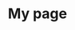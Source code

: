 ---
title: My page
type: landing

sections:
  - block: markdown
    content:
      title: '**Network Virtualization**'
      text: |
        # NFV & MEC

  - block: slider
    content:
      slides:
        - title: <span style="font-size:70%">Network Function Virtualization</span>
          content: <span style="font-size:70%">NFV</span>
          align: center
          background:
            image:
              filename: NFV(unsplash).jpg
            brightness: 0.4
            position: center
            color: '#000'
        - title: <span style="font-size:70%">Software-Defined Networking</span>
          content: <span style="font-size:70%">SDN</span>
          align: center
          background:
            image:
              filename: SDN(unsplash).jpg
            brightness: 0.4
            position: center
            color: '#000'
        - title: <span style="font-size:70%">Virtual Network Functions</span>
          content: <span style="font-size:70%">VNF</span>
          align: center
          background:
            image:
              filename: VNF(unsplash).jpg
            brightness: 0.4
            position: center
            color: '#000'
        - title: <span style="font-size:70%">Multi-access Edge Computing</span>
          content: <span style="font-size:70%">MEC / Cloud</span>
          align: center
          background:
            image:
              filename: cloud(unsplash).jpg
            brightness: 0.4
            position: center
            color: '#000'
    design:
      slide_height: '500px'
      is_fullscreen: false
      loop: true
      interval: 3000

  - block: markdown
    content:
      title: ''
      subtitle: ''
      text: |
        ## Introduction
        Network virtualization and Multi-access Edge Computing (MEC) are key elements of modern network infrastructure, enabling more flexible, efficient, and intelligent network construction.

        - **Network Virtualization**: Abstracting physical network resources into software
        - **MEC**: Providing computing capabilities at the network edge to reduce latency and improve performance

        <br><br>

        ## 1. Core Concepts
        1. **Network Virtualization**
          - NFV (Network Function Virtualization)
          - SDN (Software-Defined Networking)
          - VNF (Virtual Network Functions)

          <br>

        2. **Multi-access Edge Computing**
          - Edge Data Centers
          - Low-latency Applications

        <br>

        3. **Related Technologies**
          - 5G and Beyond 5G Networks
          - Network Slicing
          - Cloud-Native Networking

        <br><br><br>

        ## 2. Technological Necessity
        1. **Enhanced Flexibility**
          - Dynamic Resource Allocation
          - Reduced Service Deployment Time

          <br>

        2. **Cost Efficiency**
          - Reduction in CAPEX and OPEX
          - Decreased Hardware Dependency

          <br>

        3. **Performance Optimization**
          - Latency Reduction
          - Efficient Bandwidth Utilization

          <br>

        4. **Accelerated Innovation**
          - Rapid Launch of New Services
          - Customized Network Services

        <br><br><br>

        ## 3. Application Areas
        - **Smart Cities**: Real-time Traffic Management, Energy Grid Optimization
        - **Industrial Automation**: Smart Factories, Predictive Maintenance
        - **Augmented/Virtual Reality**: Immersive Gaming, Remote Collaboration
        - **Autonomous Driving**: Vehicle-to-Vehicle Communication, Real-time Route Optimization
        - **Healthcare**: Telemedicine, Real-time Patient Monitoring

        <br><br><br>

        ## 4. Technical Architecture
        <div style="text-align: center; margin: 20px 0;">
          <img src="nv.png" alt="NV and MEC Architecture" style="width: 100%; max-width: 1000px; height: auto;">
        </div>

        <br><br><br>

        ## 5. Key Technology Trends
        1. **AI/ML Integration**: Network Automation and Optimization
        2. **Edge AI**: Distributed Learning and Inference
        3. **Quantum Networking**: Ultra-high Speed, Ultra-secure Communication
        4. **Green Networking**: Energy-efficient Network Design

        <br><br><br>

        ## 6. Challenges
        - **Security and Privacy**: Data Protection in Distributed Environments
        - **Standardization**: Interoperability Among Various Vendors and Technologies
        - **Complexity Management**: Efficient Operation and Management of Distributed Systems
        - **Skill Gap**: Training Specialized Personnel for New Technologies

        <br><br><br>

        ## 7. Learning Resources
        1. **Technical Documents**
          - ETSI MEC White Paper
          - ONF (Open Networking Foundation) SDN Architecture

        2. **Conferences and Workshops**
          - MEC World Congress
          - Open Networking Summit

        3. **Open Source Projects**
          - ONAP (Open Network Automation Platform)
          - Open Edge Computing Initiative

        <br><br><br>

        ## 8. Future Outlook
        - Integration with 6G Networks
        - Development as a Key Technology for Space Internet Construction
        - Fusion with Quantum Computing for Ultra-fast, Ultra-secure Networks

        <br><br><br>

        "Network virtualization and MEC are more than just technologies. They represent a revolutionary paradigm that can fundamentally change how we interact with the world. A deep understanding of these fields will be crucial for future network innovation."
---